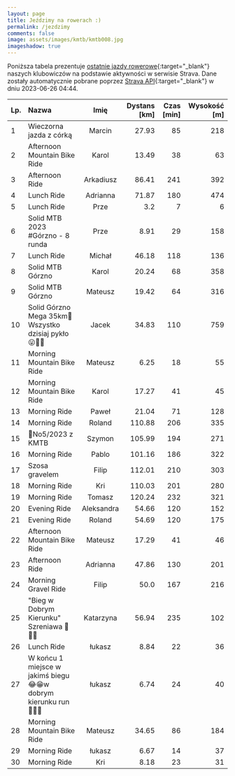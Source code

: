 ```yaml
---
layout: page
title: Jeździmy na rowerach :)
permalink: /jezdzimy
comments: false
image: assets/images/kmtb/kmtb008.jpg
imageshadow: true
---
```


Poniższa tabela prezentuje [ostatnie jazdy rowerowe](https://www.strava.com/clubs/336381){:target="_blank"} naszych klubowiczów na podstawie aktywności w serwisie Strava. Dane zostały automatycznie pobrane poprzez [Strava API](https://developers.strava.com/docs/reference/#api-Clubs-getClubActivitiesById){:target="_blank"} w dniu 2023-06-26 04:44.

Lp. | Nazwa | Imię | Dystans [km] | Czas [min] | Wysokość [m]
:--- | :--- | :---: | ---: | ---: | ---:
1|Wieczorna jazda z córką |Marcin|27.93|85|218
2|Afternoon Mountain Bike Ride|Karol|13.49|38|63
3|Afternoon Ride|Arkadiusz|86.41|241|392
4|Lunch Ride|Adrianna|71.87|180|474
5|Lunch Ride|Prze|3.2|7|6
6|Solid MTB 2023 #Górzno - 8 runda|Prze|8.91|29|158
7|Lunch Ride|Michał|46.18|118|136
8|Solid MTB Górzno|Karol|20.24|68|358
9|Solid MTB Górzno |Mateusz|19.42|64|316
10|Solid Górzno Mega 35km🦵Wszystko dzisiaj pykło😛💚🔝|Jacek|34.83|110|759
11|Morning Mountain Bike Ride|Mateusz|6.25|18|55
12|Morning Mountain Bike Ride|Karol|17.27|41|45
13|Morning Ride|Paweł|21.04|71|128
14|Morning Ride|Roland|110.88|206|335
15|💯No5/2023 z KMTB|Szymon|105.99|194|271
16|Morning Ride|Pablo|101.16|186|322
17|Szosa gravelem |Filip|112.01|210|303
18|Morning Ride|Kri|110.03|201|280
19|Morning Ride|Tomasz|120.24|232|321
20|Evening Ride|Aleksandra|54.66|120|152
21|Evening Ride|Roland|54.69|120|175
22|Afternoon Mountain Bike Ride|Mateusz|17.29|41|46
23|Afternoon Ride|Adrianna|47.86|130|201
24|Morning Gravel Ride|Filip|50.0|167|216
25|"Bieg w Dobrym Kierunku" Szreniawa 🚴🏃‍♀️|Katarzyna|56.94|235|102
26|Lunch Ride|łukasz|8.84|22|36
27|W końcu 1 miejsce w jakimś biegu😂😁w dobrym kierunku run🏃‍♂️🚵|łukasz|6.74|24|40
28|Morning Mountain Bike Ride|Mateusz|34.65|86|184
29|Morning Ride|łukasz|6.67|14|37
30|Morning Ride|Kri|8.18|23|31
